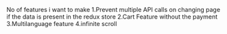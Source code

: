 No of features i want to make
1.Prevent multiple API calls on changing page if the data is present in the redux store
2.Cart Feature without the payment
3.Multilanguage feature
4.infinite scroll
